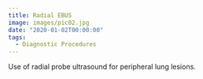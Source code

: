 ```yaml
---
title: Radial EBUS
image: images/pic02.jpg
date: "2020-01-02T00:00:00"
tags:
  - Diagnostic Procedures
---
```

Use of radial probe ultrasound for peripheral lung lesions.